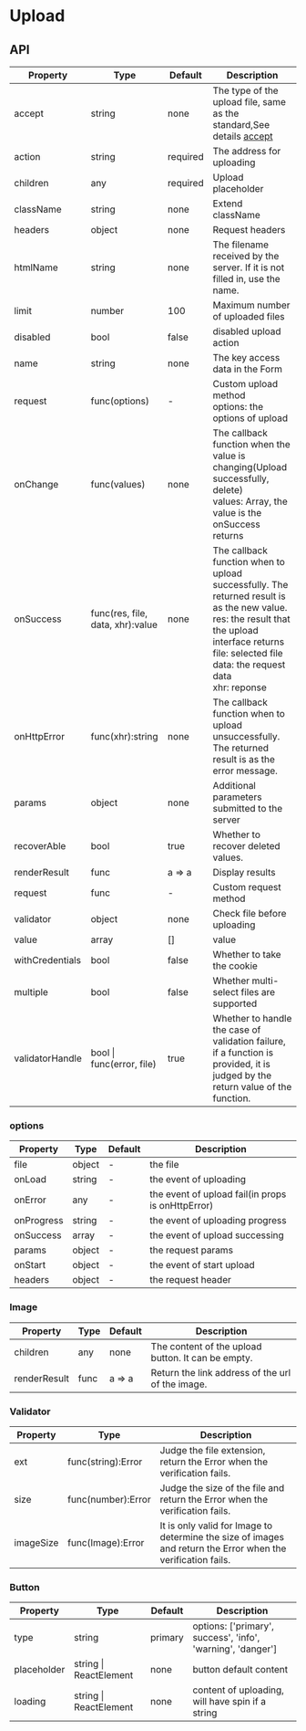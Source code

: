 # Upload

<example />

## API

| Property | Type | Default | Description |
| --- | --- | --- | --- |
| accept | string | none | The type of the upload file, same as the standard,See details [accept](https://developer.mozilla.org/en-US/docs/Web/HTML/Element/input/file#accept)  |
| action | string | required | The address for uploading |
| children | any | required | Upload placeholder |
| className | string | none | Extend className |
| headers | object | none | Request headers |
| htmlName | string | none | The filename received by the server. If it is not filled in, use the name. |
| limit | number | 100 | Maximum number of uploaded files |
| disabled | bool | false | disabled upload action | 
| name | string | none | The key access data in the Form  |
| request | func(options) | - | Custom upload method<br /> options: the options of upload |
| onChange | func(values) | none | The callback function when the value is changing(Upload successfully, delete)<br />values: Array, the value is the onSuccess returns |
| onSuccess | func(res, file, data, xhr):value | none | The callback function when to upload successfully. The returned result is as the new value. <br />res: the result that the upload interface returns<br />file: selected file<br /> data: the request data<br /> xhr: reponse |
| onHttpError | func(xhr):string | none | The callback function when to upload unsuccessfully. The returned result is as the error message. |
| params | object | none | Additional parameters submitted to the server |
| recoverAble | bool | true | Whether to recover deleted values. |
| renderResult | func | a => a | Display results |
| request | func | - | Custom request method |
| validator | object | none | Check file before uploading |
| value | array | \[] | value |
| withCredentials | bool | false | Whether to take the cookie |
| multiple | bool | false | Whether multi-select files are supported |
| validatorHandle | bool \| func(error, file) | true | Whether to handle the case of validation failure, if a function is provided, it is judged by the return value of the function. |

### options 

| Property | Type | Default | Description |
| --- | --- | --- | --- |
| file |  object | - |  the file |
| onLoad | string | - | the event of uploading |
| onError | any | - | the event of upload fail(in props is onHttpError) |
| onProgress | string | - | the event of uploading progress |
| onSuccess | array | - | the event of upload successing |
| params | object | - | the request params |
| onStart | object | - | the event of start upload |
| headers | object | - | the request header |

### Image

| Property | Type | Default | Description |
| --- | --- | --- | --- |
| children | any | none | The content of the upload button. It can be empty. |
| renderResult | func | a => a | Return the link address of the url of the image.|


### Validator

| Property | Type | Description |
| --- | --- | --- |
| ext | func(string):Error | Judge the file extension, return the Error when the verification fails. |
| size | func(number):Error | Judge the size of the file and return the Error when the verification fails. |
| imageSize | func(Image):Error | It is only valid for Image to determine the size of images and return the Error when the verification fails. |

### Button

| Property | Type | Default | Description |
| --- | --- | --- | --- |
| type | string | primary | options: \['primary', success', 'info', 'warning', 'danger'\] |
| placeholder | string \| ReactElement | none | button default content |
| loading | string \| ReactElement | none | content of uploading, will have spin if a string |
